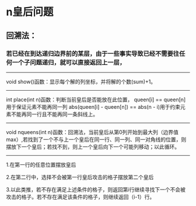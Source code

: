 # n皇后问题
## 回溯法：
### 若已经在到达递归边界前的某层，由于一些事实导致已经不需要往任何一个子问题递归，就可以直接返回上一层，
***
void show()函数：显示每个解的列坐标，并将解的个数(sum)+1。
***
int place(int n)函数：判断当前皇后是否能放在此位置， 
queen[i] == queen[n]用于保证元素不能再同一列
abs(queen[i] - queen[n]) == abs(n - i)用于约束元素不能再同一行且不能再同一条斜线上。
***
void nqueens(int n)函数：回溯法，当前皇后从第0列开始到最大列（边界值max）,若找到了一个不与上一个皇后在同一行、同一列、同一对角线的位置，则摆放下一个皇后；若找不到，则上一个皇后向下一个可能列移动；以此循环。
***
1.在第一行的任意位置摆放皇后  

2.在第二行中，选择不会被第一行皇后攻击的格子摆放第二个皇后  

3.以此类推，若不存在满足上述条件的格子，则返回第i行继续寻找下一个不会被攻击的格子。若不存在满足该条件的格子，则继续返回（i-1）行。  
